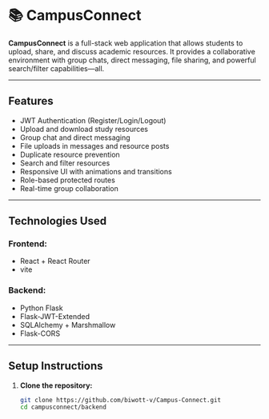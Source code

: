 # 📚 CampusConnect

**CampusConnect** is a full-stack web application that allows students to upload, share, and discuss academic resources. It provides a collaborative environment with group chats, direct messaging, file sharing, and powerful search/filter capabilities—all.

---

## Features

-  JWT Authentication (Register/Login/Logout)
- Upload and download study resources
- Group chat and direct messaging
- File uploads in messages and resource posts
- Duplicate resource prevention
- Search and filter resources
- Responsive UI with animations and transitions
- Role-based protected routes
- Real-time group collaboration

---

##  Technologies Used

### Frontend:
- React + React Router
- vite

### Backend:
- Python Flask
- Flask-JWT-Extended
- SQLAlchemy + Marshmallow
- Flask-CORS

---

## Setup Instructions

1. **Clone the repository:**

   ```bash
   git clone https://github.com/biwott-v/Campus-Connect.git
   cd campusconnect/backend
